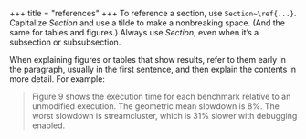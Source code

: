 +++
title = "references"
+++
To reference a section, use `Section~\ref{...}`. Capitalize *Section* and use
a tilde to make a nonbreaking space. (And the same for tables and figures.) Always use *Section*, even when it’s a subsection or subsubsection.

When explaining figures or tables that show results, refer to them early in the paragraph, usually in the first sentence, and then explain the contents in more detail. For example:

> Figure 9 shows the execution time for each benchmark relative to an unmodified execution. The geometric mean slowdown is 8%. The worst slowdown is streamcluster, which is 31% slower with debugging enabled.
